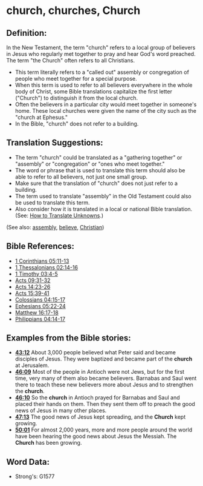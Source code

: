 # church, churches, Church #

## Definition: ##

In the New Testament, the term "church" refers to a local group of believers in Jesus who regularly met together to pray and hear God's word preached. The term "the Church" often refers to all Christians.

* This term literally refers to a "called out" assembly or congregation of people who meet together for a special purpose.
* When this term is used to refer to all believers everywhere in the whole body of Christ, some Bible translations capitalize the first letter ("Church") to distinguish it from the local church.
* Often the believers in a particular city would meet together in someone's home. These local churches were given the name of the city such as the "church at Ephesus."
* In the Bible, "church" does not refer to a building.

## Translation Suggestions: ##

* The term "church" could be translated as a "gathering together" or "assembly" or "congregation" or "ones who meet together."
* The word or phrase that is used to translate this term should also be able to refer to all believers, not just one small group.
* Make sure that the translation of "church" does not just refer to a building.
* The term used to translate "assembly" in the Old Testament could also be used to translate this term.
* Also consider how it is translated in a local or national Bible translation. (See: [How to Translate Unknowns](rc://en/ta/man/translate/translate-unknown).)

(See also: [assembly](../other/assembly.md), [believe](../kt/believe.md), [Christian](../kt/christian.md))

## Bible References: ##

* [1 Corinthians 05:11-13](rc://en/tn/help/1co/05/11)
* [1 Thessalonians 02:14-16](rc://en/tn/help/1th/02/14)
* [1 Timothy 03:4-5](rc://en/tn/help/1ti/03/04)
* [Acts 09:31-32](rc://en/tn/help/act/09/31)
* [Acts 14:23-26](rc://en/tn/help/act/14/23)
* [Acts 15:39-41](rc://en/tn/help/act/15/39)
* [Colossians 04:15-17](rc://en/tn/help/col/04/15)
* [Ephesians 05:22-24](rc://en/tn/help/eph/05/22)
* [Matthew 16:17-18](rc://en/tn/help/mat/16/17)
* [Philippians 04:14-17](rc://en/tn/help/php/04/14)

## Examples from the Bible stories: ##

* __[43:12](rc://en/tn/help/obs/43/12)__ About 3,000 people believed what Peter said and became disciples of Jesus. They were baptized and became part of the __church__  at Jerusalem.
* __[46:09](rc://en/tn/help/obs/46/09)__ Most of the people in Antioch were not Jews, but for the first time, very many of them also became believers. Barnabas and Saul went there to teach these new believers more about Jesus and to strengthen the __church__.
* __[46:10](rc://en/tn/help/obs/46/10)__ So the __church__  in Antioch prayed for Barnabas and Saul and placed their hands on them. Then they sent them off to preach the good news of Jesus in many other places.
* __[47:13](rc://en/tn/help/obs/47/13)__ The good news of Jesus kept spreading, and the __Church__  kept growing.
* __[50:01](rc://en/tn/help/obs/50/01)__ For almost 2,000 years, more and more people around the world have been hearing the good news about Jesus the Messiah. The __Church__  has been growing.


## Word Data: ##

* Strong's: G1577
